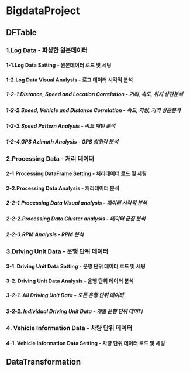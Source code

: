 # BigdataProject
## DFTable
### 1.Log Data - 파싱한 원본데이터
#### 1-1.Log Data Satting - 원본데이터 로드 및 세팅
#### 1-2.Log Data Visual Analysis - 로그 데이터 시각적 분석
##### 1-2-1.Distance, Speed and Location Correlation - 거리, 속도, 위치 상관분석
##### 1-2-2.Speed, Vehicle and Distance Correlation - 속도, 차량, 거리 상관분석
##### 1-2-3.Speed Pattern Analysis - 속도 패턴 분석
##### 1-2-4.GPS Azimuth Analysis - GPS 방위각 분석
### 2.Processing Data - 처리 데이터
#### 2-1.Processing DataFrame Setting - 처리데이터 로드 및 세팅
#### 2-2.Processing Data Analysis - 처리데이터 분석
##### 2-2-1.Processing Data Visual analysis - 데이터 시각적 분석
##### 2-2-2.Processing Data Cluster analysis - 데이터 군집 분석
##### 2-2-3.RPM Analysis - RPM 분석
### 3.Driving Unit Data - 운행 단위 데이터
#### 3-1. Driving Unit Data Satting - 운행 단위 데이터 로드 및 세팅
#### 3-2. Driving Unit Data Analysis - 운행 단위 데이터 분석
##### 3-2-1. All Driving Unit Data - 모든 운행 단위 데이터
##### 3-2-2. Individual Driving Unit Data - 개별 운행 단위 데이터
### 4. Vehicle Information Data - 차량 단위 데이터
#### 4-1. Vehicle Information Data Setting - 차량 단위 데이터 로드 및 세팅
## DataTransformation
